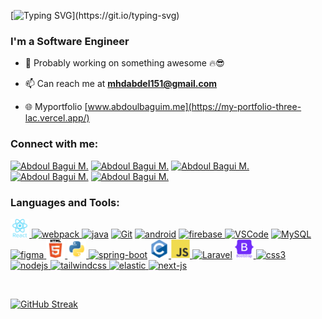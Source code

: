 
[![Typing SVG](https://readme-typing-svg.herokuapp.com?font=Fira+Code&color=36BCF7FF&lines=3%2B+years+of+coding+experience;Full-stack+web+and+app+developer;Always+learning+new+things+!)](https://git.io/typing-svg)

<h3>I'm a Software Engineer</h3>

- 🔭 Probably working on something awesome 🔥😎

- 📫 Can reach me at **mhdabdel151@gmail.com**

- 🌐 Myportfolio [www.abdoulbaguim.me](https://my-portfolio-three-lac.vercel.app/)

<h3>Connect with me:</h3>
<p>
    <a href="https://www.instagram.com/mhd_abdel" target="blank"><img src="https://cdn3.iconfinder.com/data/icons/2018-social-media-logotypes/1000/2018_social_media_popular_app_logo_instagram-64.png" alt="Abdoul Bagui M." height="30" width="30" /></a>
    <a href="https://twitter.com/BaguiMohamadou" target="blank"><img src="https://cdn2.iconfinder.com/data/icons/social-media-2285/512/1_Twitter2_colored_svg-64.png" alt="Abdoul Bagui M." height="30" width="30" /></a>
    <a href="https://www.linkedin.com/in/mohamadou-abdoul-bagui-3a5427153" target="blank"><img src="https://cdn0.iconfinder.com/data/icons/social-circle-3/72/Linkedin-64.png" alt="Abdoul Bagui M." height="30" width="30"/></a>
    <a href="https://web.facebook.com/mohamadou.abdoul" target="blank"><img src="https://cdn2.iconfinder.com/data/icons/social-media-2285/512/1_Facebook_colored_svg_copy-64.png" alt="Abdoul Bagui M." height="30" width="30"/></a>
    <a href="https://medium.com/@mhdabdel151"><img src="https://cdn.icon-icons.com/icons2/2992/PNG/512/medium_logo_icon_187322.png" alt="Abdoul Bagui M." height="30" width="30"/></a>

</p>

<h3>Languages and Tools:</h3>
<p> 
    <a href="https://reactjs.org/" target="_blank"> <img src="https://raw.githubusercontent.com/devicons/devicon/master/icons/react/react-original-wordmark.svg" alt="react" width="30" height="30"/> </a> 
    <a href="https://webpack.js.org" target="_blank"> <img src="https://cdn.cdnlogo.com/logos/w/85/webpack-icon.svg" alt="webpack" width="30" height="30"/> </a>
    <a href="https://docs.oracle.com/en/java/" target="_blank"><img src="https://cdn.cdnlogo.com/logos/j/2/java.svg" alt="java" width="30" height="30"></a>
    <a href="https://docs.docker.com/" target="_blank"><img src="https://git-scm.com/images/logos/downloads/Git-Icon-1788C.png" alt="Git" width="auto" height="30"/></a>
    <a href="https://developer.android.com/docs" target="_blank"><img src="https://cdn.cdnlogo.com/logos/a/15/android.svg" alt="android" width="50" height="40"></a>
    <a href="https://firebase.google.com/" target="_blank"> <img src="https://www.vectorlogo.zone/logos/firebase/firebase-icon.svg" alt="firebase" width="30" height="30"/> </a> 
    <a href="https://code.visualstudio.com/docs" target="_blank"><img src="https://cdn.cdnlogo.com/logos/v/82/visual-studio-code.svg" alt="VSCode" width="30" height="30"/></a>
    <a href="https://dev.mysql.com/doc/" target="_blank"><img src="https://download.logo.wine/logo/MySQL/MySQL-Logo.wine.png" alt="MySQL" width="auto" height="30"/></a>
    <a href="https://www.figma.com/" target="_blank"> <img src="https://www.vectorlogo.zone/logos/figma/figma-icon.svg" alt="figma" width="30" height="30"/> </a> 
    <a href="https://www.w3.org/html/" target="_blank"> <img src="https://raw.githubusercontent.com/devicons/devicon/master/icons/html5/html5-original-wordmark.svg" alt="html5" width="30" height="30"/> </a> 
    <a href="https://www.python.org" target="_blank"> <img src="https://raw.githubusercontent.com/devicons/devicon/master/icons/python/python-original.svg" alt="python" width="30" height="30"/> </a> 
    <a href="https://spring.io/projects/spring-boot" target="_blank"><img src="https://cdn.cdnlogo.com/logos/s/91/spring.svg" alt="spring-boot" width="30" height="30"></a>
    <a href="https://www.cprogramming.com/" target="_blank"> <img src="https://raw.githubusercontent.com/devicons/devicon/master/icons/c/c-original.svg" alt="c" width="30" height="30"/> </a> 
    <a href="https://developer.mozilla.org/en-US/docs/Web/JavaScript" target="_blank"> <img src="https://raw.githubusercontent.com/devicons/devicon/master/icons/javascript/javascript-original.svg" alt="javascript" width="30" height="30"/> </a> 
    <a href="https://laravel.com/docs/9.x" target="_blank"><img src="https://cdn.worldvectorlogo.com/logos/laravel-2.svg" alt="Laravel" width="auto" height="30"/></a>
    <a href="https://getbootstrap.com" target="_blank"> <img src="https://raw.githubusercontent.com/devicons/devicon/master/icons/bootstrap/bootstrap-plain-wordmark.svg" alt="bootstrap" width="30" height="30"/> </a> 
    <a href="https://www.w3schools.com/css/" target="_blank"> <img src="https://cdn.cdnlogo.com/logos/c/18/css.svg" alt="css3" width="30" height="30"/> </a> 
    <a href="https://nodejs.org" target="_blank"> <img src="https://cdn.cdnlogo.com/logos/n/94/nodejs-icon.svg" alt="nodejs" width="30" height="30"/> </a> 
    <a href="https://tailwindcss.com/" target="_blank"> <img src="https://cdn.icon-icons.com/icons2/2699/PNG/512/tailwindcss_logo_icon_167923.png" alt="tailwindcss" width="30" height="30"/> </a>
    <a href="https://www.elastic.co/"><img src="https://cdn.iconscout.com/icon/free/png-256/elasticsearch-226094.png" alt="elastic" width="30" height="30"/>
    </a>
    <a href="https://nextjs.org/" target="_blank"> <img src="https://static-00.iconduck.com/assets.00/nextjs-icon-2048x2048-eugu5rfi.png" alt="next-js" width="30" height="30"/> </a>
</p>

<br/>

[![GitHub Streak](https://readme-streak-stats-sage.vercel.app?user=AbdoulBaguiM&theme=prussian&short_numbers=true)](https://my-portfolio-three-lac.vercel.app/)
